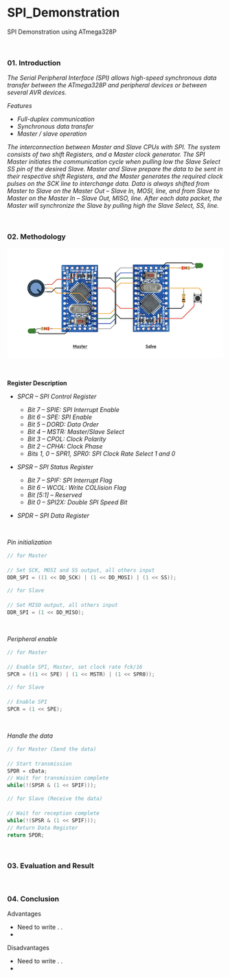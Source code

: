 
# SPI_Demonstration
SPI Demonstration using ATmega328P

&nbsp;

### 01. Introduction
*The Serial Peripheral Interface (SPI) allows high-speed synchronous data transfer between the ATmega328P and peripheral devices or between several AVR devices.*

*Features*
* *Full-duplex communication*
* *Synchronous data transfer*
* *Master / slave operation*

*The interconnection between Master and Slave CPUs with SPI. The system consists of two shift Registers, and a Master clock generator. The SPI Master initiates the communication cycle when pulling low the Slave Select SS pin of the desired Slave. Master and Slave prepare the data to be sent in their respective shift Registers, and the Master generates the required clock pulses on the SCK line to interchange data. Data is always shifted from Master to Slave on the Master Out – Slave In, MOSI, line, and from Slave to Master on the Master In – Slave Out, MISO, line. After each data packet, the Master will synchronize the Slave by pulling high the Slave Select, SS, line.*

&nbsp;

### 02. Methodology

![image_1](https://github.com/micro9997/SPI_Demonstration/blob/master/images/image_1.jpeg)

&nbsp;

**Register Description**

* *SPCR – SPI Control Register*
    * *Bit 7 – SPIE: SPI Interrupt Enable*
    * *Bit 6 – SPE: SPI Enable*
    * *Bit 5 – DORD: Data Order*
    * *Bit 4 – MSTR: Master/Slave Select*
    * *Bit 3 – CPOL: Clock Polarity*
    * *Bit 2 – CPHA: Clock Phase*
    * *Bits 1, 0 – SPR1, SPR0: SPI Clock Rate Select 1 and 0*

* *SPSR – SPI Status Register*
    * *Bit 7 – SPIF: SPI Interrupt Flag*
    * *Bit 6 – WCOL: Write COLlision Flag*
    * *Bit [5:1] – Reserved*
    * *Bit 0 – SPI2X: Double SPI Speed Bit*

* *SPDR – SPI Data Register*

&nbsp;

*Pin initialization*
```C
// for Master

// Set SCK, MOSI and SS output, all others input
DDR_SPI = ((1 << DD_SCK) | (1 << DD_MOSI) | (1 << SS));
```

```C
// for Slave

// Set MISO output, all others input
DDR_SPI = (1 << DD_MISO);
```

&nbsp;

*Peripheral enable*
```C
// for Master

// Enable SPI, Master, set clock rate fck/16
SPCR = ((1 << SPE) | (1 << MSTR) | (1 << SPR0));
```

```C
// for Slave

// Enable SPI
SPCR = (1 << SPE);
```

&nbsp;

*Handle the data*
```C
// for Master (Send the data)

// Start transmission
SPDR = cData;
// Wait for transmission complete
while(!(SPSR & (1 << SPIF)));
```

```C
// for Slave (Receive the data)

// Wait for reception complete
while(!(SPSR & (1 << SPIF)));
// Return Data Register
return SPDR;
```

&nbsp;

### 03. Evaluation and Result

&nbsp;

### 04. Conclusion

Advantages
* Need to write . .
* 

Disadvantages
* Need to write . .
* 

&nbsp;
